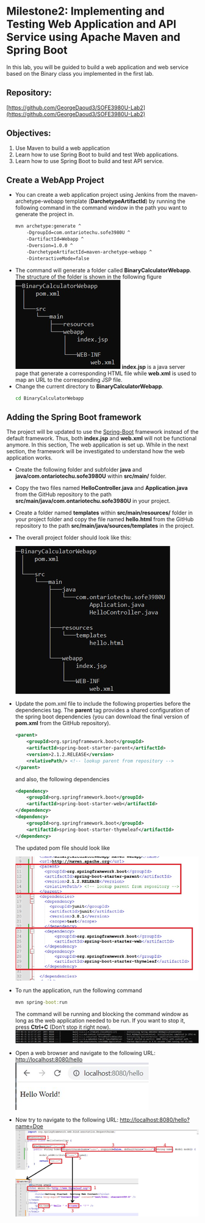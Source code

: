 # Milestone2: Implementing and Testing Web Application and API Service using Apache Maven and Spring Boot
In this lab, you will be guided to build a web application and web service based on the Binary class you implemented in the first lab.
## Repository:
[https://github.com/GeorgeDaoud3/SOFE3980U-Lab2](https://github.com/GeorgeDaoud3/SOFE3980U-Lab2)

## Objectives:
1. Use Maven to build a web application
2. Learn how to use Spring Boot to build and test Web applications.
3. Learn how to use Spring Boot to build and test API service.

## Create a WebApp Project
* You can create a web application project using Jenkins from the maven-archetype-webapp template (**DarchetypeArtifactId**) by running the following command in the command window in the path you want to generate the project in.
    ``` cmd
    mvn archetype:generate ^
    	-DgroupId=com.ontariotechu.sofe3980U ^
    	-DartifactId=Webapp ^
    	-Dversion=1.0.0 ^
    	-DarchetypeArtifactId=maven-archetype-webapp ^
    	-DinteractiveMode=false
    ```
* The command will generate a folder called **BinaryCalculatorWebapp**. The structure of the folder is shown in the following figure
    ![](images/sq2_1.jpg)
    **index.jsp** is a java server page that generate a corresponding HTML file while **web.xml** is used to map an URL to the corresponding JSP file.
*	Change the current directory to **BinaryCalculatorWebapp**.
    ``` cmd
    cd BinaryCalculatorWebapp
    ```
## Adding the Spring Boot framework
The project will be updated to use the [Spring-Boot](https://spring.io/projects/spring-boot) framework instead of the default framework. Thus, both **index.jsp** and **web.xml** will not be functional anymore. In this section, The web application is set up. While in the next section, the framework will be investigated to understand how the web application works.  
*	Create the following folder and subfolder **java** and **java/com.ontariotechu.sofe3980U** within **src/main/** folder.
*	Copy the two files named **HelloController.java** and **Application.java** from the GitHub repository to the path **src/main/java/com.ontariotechu.sofe3980U** in your project.
*	Create a folder named **templates** within **src/main/resources/** folder in your project folder and copy the file named **hello.html** from the GitHub repository to the path **src/main/java/sources/templates** in the project.
*	The overall project folder should look like this:
    
    ![](images/sq2_2.jpg)
*	Update the pom.xml file to include the following properties before the dependencies tag.  The **parent** tag provides a shared configuration of the spring boot dependencies (you can download the final version of **pom.xml** from the GitHub repository).
    ``` xml
    <parent>
    	<groupId>org.springframework.boot</groupId>
    	<artifactId>spring-boot-starter-parent</artifactId>
    	<version>2.1.2.RELEASE</version>
	    <relativePath/> <!-- lookup parent from repository -->
    </parent>
    ```
    and also, the following dependencies 
    ``` xml
    <dependency>
    	<groupId>org.springframework.boot</groupId>
    	<artifactId>spring-boot-starter-web</artifactId>
    </dependency>
    <dependency>
    	<groupId>org.springframework.boot</groupId>
    	<artifactId>spring-boot-starter-thymeleaf</artifactId>
    </dependency>	
    ```
    The updated pom file should look like
    
    ![](images/sq2_3.jpg)
*	To run the application, run the following command
    ``` cmd
    mvn spring-boot:run
    ```
    The command will be running and blocking the command window as long as the web application needed to be run. If you want to stop it, press **Ctrl+C** (Don’t stop it right now).
    ![](images/sq2_4.jpg) 
*	Open a web browser and navigate to the following URL: [http://localhost:8080/hello](http://localhost:8080/hello)
    ![](images/sq2_5.jpg)
*	Now try to navigate to the following URL: [http://localhost:8080/hello?name=Doe](http://localhost:8080/hello?name=Doe)
    ![](images/sq2_6.jpg)
